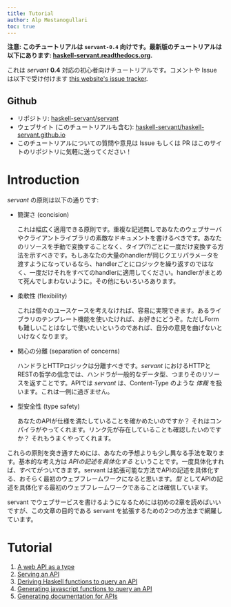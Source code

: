 ```yaml
---
title: Tutorial
author: Alp Mestanogullari
toc: true
---
```


**注意: このチュートリアルは `servant-0.4` 向けです。最新版のチュートリアルは以下にあります: [haskell-servant.readthedocs.org](http://haskell-servant.readthedocs.org/).**

これは *servant* **0.4** 対応の初心者向けチュートリアルです。コメントや Issue は以下で受け付けます [this website's issue tracker](http://github.com/haskell-servant/haskell-servant.github.io/issues).

## Github

- リポジトリ: [haskell-servant/servant](https://github.com/haskell-servant/servant)
- ウェブサイト (このチュートリアルも含む): [haskell-servant/haskell-servant.github.io](https://github.com/haskell-servant/haskell-servant.github.io/)
- このチュートリアルについての質問や意見は Issue もしくは PR はこのサイトのリポジトリに気軽に送ってください！

# Introduction

*servant* の原則は以下の通りです:

- 簡潔さ (concision)
   
   これは幅広く適用できる原則です。重複な記述無しであなたのウェブサーバやクライアントライブラリの素敵なドキュメントを書けるべきです。あなたのリソースを手動で変換することなく、タイプ(?)ごとに一度だけ変換する方法を示すべきです。もしあなたの大量のhandlerが同じクエリパラメータを渡すようになっているなら、handlerごとにロジックを繰り返すのではなく、一度だけそれをすべてのhandlerに適用してください。handlerがまとめて死んでしまわないように。その他にもいろいろあります。

- 柔軟性 (flexibility)

   これは個々のユースケースを考えなければ、容易に実現できます。あるライブラリのテンプレート機能を使いたければ、お好きにどうぞ。ただしFormも難しいことはなしで使いたいというのであれば、自分の意見を曲げないといけなくなります。

- 関心の分離 (separation of concerns)

   ハンドラとHTTPロジックは分離すべきです。*servant* におけるHTTPとRESTの哲学の信念では、ハンドラが一般的なデータ型、つまりそのリソースを返すことです。APIでは *servant* は、Content-Type のような *体裁* を扱います。これは一例に過ぎません。

- 型安全性 (type safety)

   あなたのAPIが仕様を満たしていることを確かめたいのですか？ それはコンパイラがやってくれます。リンク先が存在していることも確認したいのですか？ それもうまくやってくれます。

これらの原則を突き通すためには、あなたの予想よりも少し異なる手法を取ります。基本的な考え方は *APIの記述を具体化する* ということです。一度具体化すれば、すべてがついてきます。servant は拡張可能な方法でAPIの記述を具体化する、おそらく最初のウェブフレームワークになると思います。*型* としてAPIの記述を具体化する最初のウェブフレームワークであることは確信しています。

servant でウェブサービスを書けるようになるためには初めの2章を読めばいいですが、この文章の目的である servant を拡張するための2つの方法まで網羅しています。

# Tutorial

1. [A web API as a type](/tutorial/api-type.html)
2. [Serving an API](/tutorial/server.html)
3. [Deriving Haskell functions to query an API](/tutorial/client.html)
4. [Generating javascript functions to query an API](/tutorial/javascript.html)
5. [Generating documentation for APIs](/tutorial/docs.html)
